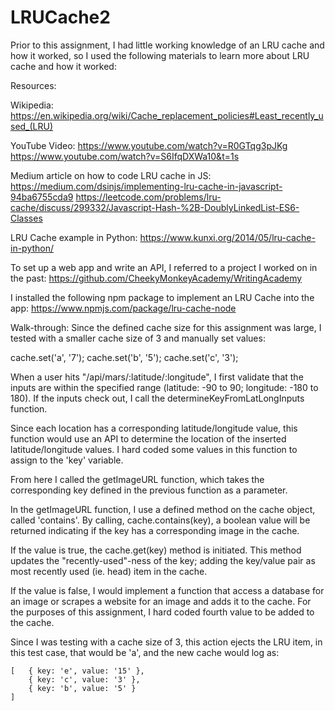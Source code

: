 # LRUCache2

Prior to this assignment, I had little working knowledge of an LRU cache and how it worked, so I used the following materials to learn more about LRU cache and how it worked:

Resources:

Wikipedia:
https://en.wikipedia.org/wiki/Cache_replacement_policies#Least_recently_used_(LRU)

YouTube Video:
https://www.youtube.com/watch?v=R0GTqg3pJKg
https://www.youtube.com/watch?v=S6IfqDXWa10&t=1s

Medium article on how to code LRU cache in JS:
https://medium.com/dsinjs/implementing-lru-cache-in-javascript-94ba6755cda9
https://leetcode.com/problems/lru-cache/discuss/299332/Javascript-Hash-%2B-DoublyLinkedList-ES6-Classes

LRU Cache example in Python:
https://www.kunxi.org/2014/05/lru-cache-in-python/

To set up a web app and write an API, I referred to a project I worked on in the past:
https://github.com/CheekyMonkeyAcademy/WritingAcademy

I installed the following npm package to implement an LRU Cache into the app:
https://www.npmjs.com/package/lru-cache-node

Walk-through:
Since the defined cache size for this assignment was large, I tested with a smaller cache size of 3 and manually set values:

cache.set('a', '7');
cache.set('b', '5');
cache.set('c', '3');

When a user hits "/api/mars/:latitude/:longitude", I first validate that the inputs are within the specified range (latitude: -90 to 90; longitude: -180 to 180). If the inputs check out, I call the determineKeyFromLatLongInputs function. 

Since each location has a corresponding latitude/longitude value, this function would use an API to determine the location of the inserted latitude/longitude values. I hard coded some values in this function to assign to the 'key' variable. 

From here I called the getImageURL function, which takes the corresponding key defined in the previous function as a parameter. 

In the getImageURL function, I use a defined method on the cache object, called 'contains'. By calling, cache.contains(key), a boolean value will be returned indicating if the key has a corresponding image in the cache. 

If the value is true, the cache.get(key) method is initiated. This method updates the "recently-used"-ness of the key; adding the key/value pair as most recently used (ie. head) item in the cache. 

If the value is false, I would implement a function that access a database for an image or scrapes a website for an image and adds it to the cache. For the purposes of this assignment, I hard coded fourth value to be added to the cache. 

Since I was testing with a cache size of 3, this action ejects the LRU item, in this test case, that would be 'a', and the new cache would log as:


    [   { key: 'e', value: '15' },
        { key: 'c', value: '3' },
        { key: 'b', value: '5' } 
    ]



